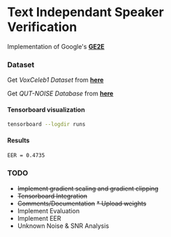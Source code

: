 # Text Independant Speaker Verification
Implementation of Google's [__GE2E__](https://arxiv.org/pdf/1710.10467.pdf) 

### Dataset
Get _VoxCeleb1 Dataset_ from [__here__](http://www.robots.ox.ac.uk/~vgg/data/voxceleb/vox1.html)

Get _QUT-NOISE Database_ from [__here__](https://research.qut.edu.au/saivt/databases/qut-noise-databases-and-protocols/)

#### Tensorboard visualization
```bash
tensorboard --logdir runs
```
#### Results
```bash
EER = 0.4735
```

### TODO
* ~~Implement gradient scaling and gradient clipping~~
* ~~Tensorboard Integration~~
* ~~Comments/Documentation~~
~~* Upload weights~~
* Implement Evaluation
* Implement EER
* Unknown Noise & SNR Analysis


